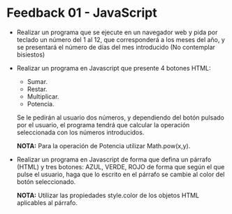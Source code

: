 # Feedback 01 - JavaScript

-  Realizar un programa que se ejecute en un navegador web y pida por teclado un número del 1 al 12, que corresponderá a los meses del año, y se presentará el número de días del mes introducido (No contemplar bisiestos)
  
- Realizar un programa en Javascript que presente 4 botones HTML:
  
    - Sumar.
    - Restar.
    - Multiplicar.
    - Potencia.
  
    Se le pedirán al usuario dos números, y dependiendo del botón pulsado por el usuario, el programa tendrá que calcular la operación seleccionada con los números introducidos.

    **NOTA:** Para la operación de Potencia utilizar Math.pow(x,y).

- Realizar un programa en Javascript de forma que defina un párrafo (HTML) y tres botones: AZUL, VERDE, ROJO de forma que según el que pulse el usuario, haga que lo escrito en el párrafo se cambie al 
color del botón seleccionado.

    **NOTA:** Utilizar las propiedades style.color de los objetos HTML aplicables al párrafo.